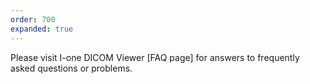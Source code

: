 ```yaml
---
order: 700
expanded: true
---
```



Please visit I-one DICOM Viewer [FAQ page] for answers to frequently asked questions or problems.